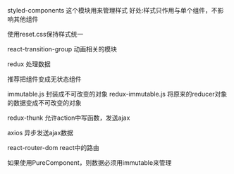styled-components 这个模块用来管理样式
好处:样式只作用与单个组件，不影响其他组件

使用reset.css保持样式统一

react-transition-group 动画相关的模块

redux 处理数据

推荐把组件变成无状态组件

immutable.js 封装成不可改变的对象
redux-immutable.js 将原来的reducer对象的数据变成不可改变的对象

redux-thunk 允许action中写函数，发送ajax

axios 异步发送ajax数据

react-router-dom react中的路由

如果使用PureComponent，则数据必须用immutable来管理




